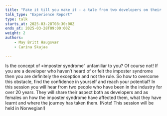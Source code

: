 ```yaml
---
title: "Fake it till you make it - a tale from two developers on their journey through imposter syndrome"
talk_type: "Experience Report"
type: talk
starts_at: 2025-03-28T08:30:00Z
ends_at: 2025-03-28T09:00:00Z
weight: 2
authors:
    - May Britt Haugsvær
    - Carina Skajaa

---
```

Is the concept of «imposter syndrome” unfamiliar to you? Of course not! If you are a developer who haven’t heard of or felt the imposter syndrome then you are definitely the exception and not the rule. So how to overcome this obstacle, find the confidence in yourself and reach your potential? In this session you will hear from two people who have been in the industry for over 20 years. They will share their aspect both as developers and as females on how the imposter syndrome have affected them, what they have learnt and where the journey has taken them. (Note! This session will be held in Norwegian!)
